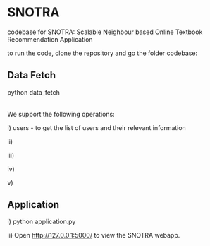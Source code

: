 # SNOTRA
codebase for SNOTRA: Scalable Neighbour based Online Textbook Recommendation Application 

to run the code, clone the repository and go the folder codebase: 

## Data Fetch

python data_fetch <option>

We support the following operations:
  
  i)   users - to get the list of users and their relevant information
  
  ii)
  
  iii) 
  
  iv) 
  
  v) 
  
## Application
i) python application.py

ii) Open http://127.0.0.1:5000/ to view the SNOTRA webapp.
